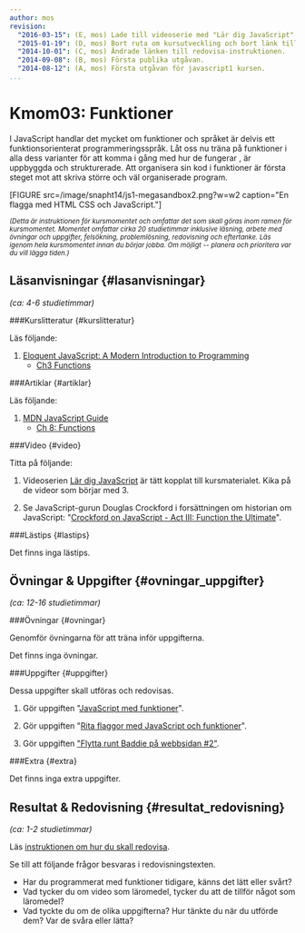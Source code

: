```yaml
---
author: mos
revision:
  "2016-03-15": (E, mos) Lade till videoserie med "Lär dig JavaScript".
  "2015-01-19": (D, mos) Bort ruta om kursutveckling och bort länk till youtube-serie.
  "2014-10-01": (C, mos) Ändrade länken till redovisa-instruktionen.
  "2014-09-08": (B, mos) Första publika utgåvan.
  "2014-08-12": (A, mos) Första utgåvan för javascript1 kursen.
...
```

Kmom03: Funktioner
==================================

I JavaScript handlar det mycket om funktioner och språket är delvis ett funktionsorienterat programmeringsspråk. Låt oss nu träna på funktioner i alla dess varianter för att komma i gång med hur de fungerar , är uppbyggda och strukturerade. Att organisera sin kod i funktioner är första steget mot att skriva större och väl organiserade program.

[FIGURE src=/image/snapht14/js1-megasandbox2.png?w=w2 caption="En flagga med HTML CSS och JavaScript."]

<small>*(Detta är instruktionen för kursmomentet och omfattar det som skall göras inom ramen för kursmomentet. Momentet omfattar cirka 20 studietimmar inklusive läsning, arbete med övningar och uppgifter, felsökning, problemlösning, redovisning och eftertanke. Läs igenom hela kursmomentet innan du börjar jobba. Om möjligt -- planera och prioritera var du vill lägga tiden.)*</small>



Läsanvisningar  {#lasanvisningar}
---------------------------------

*(ca: 4-6 studietimmar)*


###Kurslitteratur  {#kurslitteratur}

Läs följande:

1. [Eloquent JavaScript: A Modern Introduction to Programming](kunskap/boken-eloquent-javascript-a-modern-introduction-to-programming) 
    * [Ch3 Functions](http://eloquentjavascript.net/03_functions.html)



###Artiklar {#artiklar}

Läs följande:

1. [MDN JavaScript Guide](https://developer.mozilla.org/en-US/docs/Web/JavaScript/Guide)
    * [Ch 8: Functions](https://developer.mozilla.org/en-US/docs/Web/JavaScript/Guide/Functions)



###Video  {#video}

Titta på följande:

1. Videoserien [Lär dig JavaScript](https://www.youtube.com/playlist?list=PLKtP9l5q3ce-Id4-mxJK1Pi91_7Ob1W-K) är tätt kopplat till kursmaterialet. Kika på de videor som börjar med 3.

1. Se JavaScript-gurun Douglas Crockford i forsättningen om historian om JavaScript: "[Crockford on JavaScript - Act III: Function the Ultimate](https://www.youtube.com/watch?v=ya4UHuXNygM)".



###Lästips {#lastips}

Det finns inga lästips.




Övningar & Uppgifter  {#ovningar_uppgifter}
-------------------------------------------

*(ca: 12-16 studietimmar)*


###Övningar {#ovningar}

Genomför övningarna för att träna inför uppgifterna.

Det finns inga övningar.



###Uppgifter {#uppgifter}

Dessa uppgifter skall utföras och redovisas.

<!-- Lab 3 Funktioner-->

1. Gör uppgiften "[JavaScript med funktioner](uppgift/javascript-med-funktioner)".

2. Gör uppgiften "[Rita flaggor med JavaScript och funktioner](uppgift/gor-svenska-flaggan-med-javascript-html-och-css)".

3. Gör uppgiften ["Flytta runt Baddie på webbsidan #2"](uppgift/flytta-baddie-pa-webbsida-2).




###Extra {#extra}

Det finns inga extra uppgifter.



Resultat & Redovisning  {#resultat_redovisning}
-----------------------------------------------

*(ca: 1-2 studietimmar)*

Läs [instruktionen om hur du skall redovisa](javascript1/redovisa).

Se till att följande frågor besvaras i redovisningstexten.

* Har du programmerat med funktioner tidigare, känns det lätt eller svårt?
* Vad tycker du om video som läromedel, tycker du att de tillför något som läromedel?
* Vad tyckte du om de olika uppgifterna? Hur tänkte du när du utförde dem? Var de svåra eller lätta?




